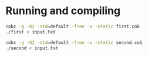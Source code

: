 # Running and compiling

```sh
cobc -g -O2 -std=default -free -x -static first.cob
./first < input.txt
```

```sh
cobc -g -O2 -std=default -free -x -static second.cob
./second < input.txt
```
